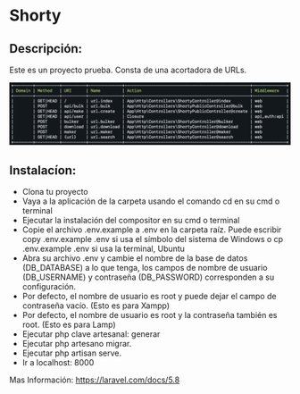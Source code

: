 # Shorty

## Descripción: 
Este es un proyecto prueba. Consta de una acortadora de URLs.

![Alt text](Readme_img/rutas.png "Rutas")

## Instalacíon:
- Clona tu proyecto
- Vaya a la aplicación de la carpeta usando el comando cd en su cmd o terminal
- Ejecutar la instalación del compositor en su cmd o terminal
- Copie el archivo .env.example a .env en la carpeta raíz. Puede escribir copy .env.example .env si usa el símbolo del sistema de Windows o cp .env.example .env si usa la terminal, Ubuntu
- Abra su archivo .env y cambie el nombre de la base de datos (DB_DATABASE) a lo que tenga, los campos de nombre de usuario (DB_USERNAME) y contraseña (DB_PASSWORD) corresponden a su configuración.
- Por defecto, el nombre de usuario es root y puede dejar el campo de contraseña vacío. (Esto es para Xampp)
- Por defecto, el nombre de usuario es root y la contraseña también es root. (Esto es para Lamp)
- Ejecutar php clave artesanal: generar
- Ejecutar php artesano migrar.
- Ejecutar php artisan serve.
- Ir a localhost: 8000

Mas Información: https://laravel.com/docs/5.8
